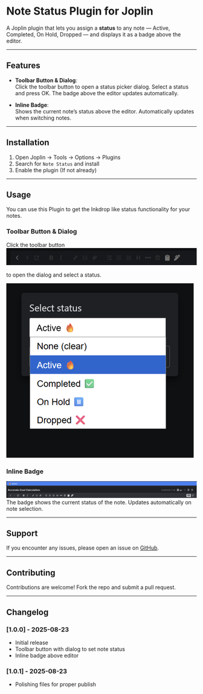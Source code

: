 # Note Status Plugin for Joplin

A Joplin plugin that lets you assign a **status** to any note — Active, Completed, On Hold, Dropped — and displays it as a badge above the editor.

---

## Features

- **Toolbar Button & Dialog**:  
  Click the toolbar button to open a status picker dialog. Select a status and press OK. The badge above the editor updates automatically.

- **Inline Badge**:  
  Shows the current note’s status above the editor. Automatically updates when switching notes.

---

## Installation

1. Open Joplin → Tools → Options → Plugins
2. Search for `Note Status` and install
3. Enable the plugin (If not already)

---

## Usage

You can use this Plugin to get the Inkdrop like status functionality for your notes.

### Toolbar Button & Dialog
Click the toolbar button
![Status ToolBar Button](./icons/toolbar_button.png)

 to open the dialog and select a status.

![Status Dialog](./icons/status_picker_dialog.png)  

### Inline Badge
![Status Badge](./icons/panel_to_show_status.png)  
The badge shows the current status of the note. Updates automatically on note selection.

---

## Support

If you encounter any issues, please open an issue on [GitHub](https://github.com/DeeptangshuSaha/joplin-plugin-note_status/issues).

---

## Contributing

Contributions are welcome! Fork the repo and submit a pull request.

---

## Changelog

### [1.0.0] - 2025-08-23
- Initial release
- Toolbar button with dialog to set note status
- Inline badge above editor

### [1.0.1] - 2025-08-23
- Polishing files for proper publish
